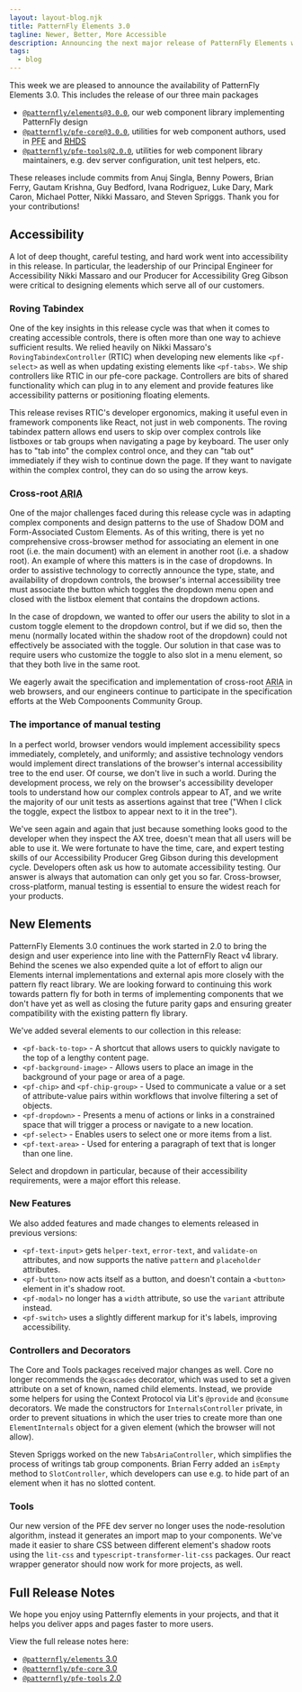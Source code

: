 ```yaml
---
layout: layout-blog.njk
title: PatternFly Elements 3.0
tagline: Newer, Better, More Accessible
description: Announcing the next major release of PatternFly Elements with more components and better accessibility.
tags:
  - blog
---
```


This week we are pleased to announce the availability of PatternFly Elements 3.0. This includes the release of our three main packages

- [`@patternfly/elements@3.0.0`][pfe3], our web component library implementing PatternFly design
- [`@patternfly/pfe-core@3.0.0`][core3], utilities for web component authors,
    used in <abbr title="PatternFly Elements">PFE</abbr> and [<abbr title="Red Hat Design System">RHDS</abbr>][rhds]
- [`@patternfly/pfe-tools@2.0.0`][tools2], utilities for web component library maintainers,
    e.g. dev server configuration, unit test helpers, etc.

These releases include commits from Anuj Singla, Benny Powers, Brian Ferry, Gautam Krishna, Guy Bedford, Ivana Rodriguez, Luke Dary, Mark Caron, Michael Potter, Nikki Massaro, and Steven Spriggs. Thank you for your contributions!

## Accessibility

A lot of deep thought, careful testing, and hard work went into accessibility in this release. In particular, the leadership of our Principal Engineer for Accessibility Nikki Massaro and our Producer for Accessibility Greg Gibson were critical to designing elements which serve all of our customers.

### Roving Tabindex

One of the key insights in this release cycle was that when it comes to creating accessible controls, there is often more than one way to achieve sufficient results. We relied heavily on Nikki Massaro's `RovingTabindexController` (<abbr>RTIC</abbr>) when developing new elements like `<pf-select>` as well as when updating existing elements like `<pf-tabs>`. We ship controllers like RTIC in our pfe-core package. Controllers are bits of shared functionality which can plug in to any element and provide features like accessibility patterns or positioning floating elements.

This release revises <abbr>RTIC</abbr>'s developer ergonomics, making it useful even in framework components like React, not just in web components. The roving tabindex pattern allows end users to skip over complex controls like listboxes or tab groups when navigating a page by keyboard. The user only has to "tab into" the complex control once, and they can "tab out" immediately if they wish to continue down the page. If they want to navigate within the complex control, they can do so using the arrow keys.

### Cross-root <abbr title="Accessible Rich Internet Applications">ARIA</abbr>

One of the major challenges faced during this release cycle was in adapting complex components and design patterns to the use of Shadow DOM and Form-Associated Custom Elements. As of this writing, there is yet no comprehensive cross-browser method for associating an element in one root (i.e. the main document) with an element in another root (i.e. a shadow root). An example of where this matters is in the case of dropdowns. In order to assistive technology to correctly announce the type, state, and availability of dropdown controls, the browser's internal accessibility tree must associate the button which toggles the dropdown menu open and closed with the listbox element that contains the dropdown actions.

In the case of dropdown, we wanted to offer our users the ability to slot in a custom toggle element to the dropdown control, but if we did so, then the menu (normally located within the shadow root of the dropdown) could not effectively be associated with the toggle. Our solution in that case was to require users who customize the toggle to also slot in a menu element, so that they both live in the same root.

We eagerly await the specification and implementation of cross-root <abbr title="Accessible Rich Internet Applications">ARIA</abbr> in web browsers, and our engineers continue to participate in the specification efforts at the Web Compoonents Community Group.

### The importance of manual testing

In a perfect world, browser vendors would implement accessibility specs immediately, completely, and uniformly; and assistive technology vendors would implement direct translations of the browser's internal accessibility tree to the end user. Of course, we don't live in such a world. During the development process, we rely on the browser's accessibility developer tools to understand how our complex controls appear to <abbr>AT</abbr>, and we write the majority of our unit tests as assertions against that tree ("When I click the toggle, expect the listbox to appear next to it in the tree").

We've seen again and again that just because something looks good to the developer when they inspect the AX tree, doesn't mean that all users will be able to use it. We were fortunate to have the time, care, and expert testing skills of our Accessibility Producer Greg Gibson during this development cycle. Developers often ask us how to automate accessibility testing. Our answer is always that automation can only get you so far. Cross-browser, cross-platform, manual testing is essential to ensure the widest reach for your products.

## New Elements

PatternFly Elements 3.0 continues the work started in 2.0 to bring the design and user experience into line with the PatternFly React v4 library. Behind the scenes we also expended quite a lot of effort to align our Elements internal implementations and external apis more closely with the pattern fly react library. We are looking forward to continuing this work towards pattern fly for both in terms of implementing components that we don't have yet as well as closing the future parity gaps and ensuring greater compatibility with the existing pattern fly library.

We've added several elements to our collection in this release:

- `<pf-back-to-top>` - A shortcut that allows users to quickly navigate to the top of a lengthy content page.
- `<pf-background-image>` - Allows users to place an image in the background of your page or area of a page.
- `<pf-chip>` and `<pf-chip-group>` - Used to communicate a value or a set of attribute-value pairs within workflows that involve filtering a set of objects.
- `<pf-dropdown>` - Presents a menu of actions or links in a constrained space that will trigger a process or navigate to a new location.
- `<pf-select>` - Enables users to select one or more items from a list.
- `<pf-text-area>` - Used for entering a paragraph of text that is longer than one line.

Select and dropdown in particular, because of their accessibility requirements, were a major effort this release.

### New Features

We also added features and made changes to elements released in previous versions:
- `<pf-text-input>` gets `helper-text`, `error-text`, and `validate-on` attributes, and now supports the native `pattern` and `placeholder` attributes.
- `<pf-button>` now acts itself as a button, and doesn't contain a `<button>` element in it's shadow root.
- `<pf-modal>` no longer has a `width` attribute, so use the `variant` attribute instead.
- `<pf-switch>` uses a slightly different markup for it's labels, improving accessibility.

### Controllers and Decorators
The Core and Tools packages received major changes as well. Core no longer recommends the `@cascades` decorator, which was used to set a given attribute on a set of known, named child elements. Instead, we provide some helpers for using the Context Protocol via Lit's `@provide` and `@consume` decorators. We made the constructors for `InternalsController` private, in order to prevent situations in which the user tries to create more than one `ElementInternals` object for a given element (which the browser will not allow).

Steven Spriggs worked on the new `TabsAriaController`, which simplifies the process of writings tab group components. Brian Ferry added an `isEmpty` method to `SlotController`, which developers can use e.g. to hide part of an element when it has no slotted content.

### Tools
Our new version of the PFE dev server no longer uses the node-resolution algorithm, instead it generates an import map to your components. We've made it easier to share CSS between different element's shadow roots using the `lit-css` and `typescript-transformer-lit-css` packages. Our react wrapper generator should now work for more projects, as well.

## Full Release Notes

We hope you enjoy using Patternfly elements in your projects, and that it helps you deliver apps and pages faster to more users.

View the full release notes here:
 - [`@patternfly/elements` 3.0][pfe-release]
 - [`@patternfly/pfe-core` 3.0][core-release]
 - [`@patternfly/pfe-tools` 2.0][tools-release]

[pfe3]: https://www.npmjs.com/package/@patternfly/elements/v/3.0.0
[core3]: https://www.npmjs.com/package/@patternfly/pfe-core/v/3.0.0
[tools2]: https://www.npmjs.com/package/@patternfly/pfe-tools/v/2.0.0
[rhds]: https://ux.redhat.com
[pfe-release]: https://github.com/patternfly/patternfly-elements/releases/tag/%40patternfly%2Felements%403.0.0
[core-release]: https://github.com/patternfly/patternfly-elements/releases/tag/%40patternfly%2Fpfe-core%403.0.0
[tools-release]: https://github.com/patternfly/patternfly-elements/releases/tag/%40patternfly%2Fpfe-tools%402.0.0
